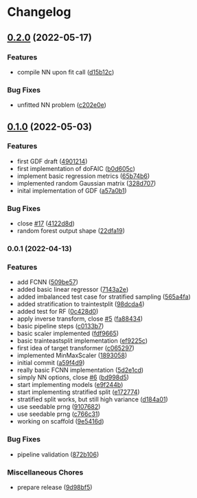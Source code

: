 # Changelog

## [0.2.0](https://github.com/mljs/ml-pipe/compare/v0.1.0...v0.2.0) (2022-05-17)


### Features

* compile NN upon fit call ([d15b12c](https://github.com/mljs/ml-pipe/commit/d15b12cc1d6f7007b335caa7ab8acf30ccf621fb))


### Bug Fixes

* unfitted NN problem ([c202e0e](https://github.com/mljs/ml-pipe/commit/c202e0ecda0a8d729f18b8ca6d02ae0ca172bda7))

## [0.1.0](https://github.com/mljs/ml-pipe/compare/v0.0.1...v0.1.0) (2022-05-03)


### Features

* first GDF draft ([4901214](https://github.com/mljs/ml-pipe/commit/490121425189d3c13880b12b92cad965926f0f22))
* first implementation of doFAIC ([b0d605c](https://github.com/mljs/ml-pipe/commit/b0d605c577bbc7047f513610268daea3d41ba82b))
* implement basic regression metrics ([65b74b6](https://github.com/mljs/ml-pipe/commit/65b74b6e57d426ae5d3fdf9516845f404eb15d4c))
* implemented random Gaussian matrix ([328d707](https://github.com/mljs/ml-pipe/commit/328d707e8fb304e29503bbaef1f60d7e629cb757))
* inital implementation of GDF ([a57a0b1](https://github.com/mljs/ml-pipe/commit/a57a0b1b7fafbd4d310eebc41a47ab9e0081ae26))


### Bug Fixes

* close [#17](https://github.com/mljs/ml-pipe/issues/17) ([4122d8d](https://github.com/mljs/ml-pipe/commit/4122d8d62a31fb3ad3462e479e0f40787c968353))
* random forest output shape ([22dfa19](https://github.com/mljs/ml-pipe/commit/22dfa19ae39aa1de3e6fcfdb292223c86987f0d6))

### 0.0.1 (2022-04-13)


### Features

* add FCNN ([509be57](https://github.com/mljs/ml-pipe/commit/509be57626a3d0698281f886be85ec4ccdcbfeda))
* added basic linear regressor ([7143a2e](https://github.com/mljs/ml-pipe/commit/7143a2e85b337aa063034dd6ce895a0648e798ee))
* added imbalanced test case for stratified sampling ([565a4fa](https://github.com/mljs/ml-pipe/commit/565a4fa64a28ffcde7917079f1212e5cdb239753))
* added stratification to traintestplit ([98dcda4](https://github.com/mljs/ml-pipe/commit/98dcda4429b26841f0278ce48e6e6d74d06a47b5))
* added test for RF ([0c428d0](https://github.com/mljs/ml-pipe/commit/0c428d0baa1d469a490aa7aea37a5b9b35f98a88))
* apply inverse transform, close [#5](https://github.com/mljs/ml-pipe/issues/5) ([fa88434](https://github.com/mljs/ml-pipe/commit/fa88434ef8771603aa96bb91f3983bc6604bc359))
* basic pipeline steps ([c0133b7](https://github.com/mljs/ml-pipe/commit/c0133b7ed5bd4f3f793394bacccdde2eab0be8ad))
* basic scaler implemented ([fdf9665](https://github.com/mljs/ml-pipe/commit/fdf96652548bdfead7d9cc32f4ffe0f0b06f7559))
* basic trainteastsplit implementation ([ef9225c](https://github.com/mljs/ml-pipe/commit/ef9225c2f238f5012d8d7ac05ecf1638b8c7883d))
* first idea of target transformer ([c065297](https://github.com/mljs/ml-pipe/commit/c065297c5a2755300ff2deddc7bf9e6e109db580))
* implemented MinMaxScaler ([1893058](https://github.com/mljs/ml-pipe/commit/189305832c878c849761b9897d50db917dc22e61))
* initial commit ([a59f4d9](https://github.com/mljs/ml-pipe/commit/a59f4d95f04fcf73c896c523bc30ef543d257c8f))
* really basic FCNN implementation ([5d2e1cd](https://github.com/mljs/ml-pipe/commit/5d2e1cdbd349878bd40a8f75fc99cc176d1306e7))
* simply NN options, close [#6](https://github.com/mljs/ml-pipe/issues/6) ([bd998d5](https://github.com/mljs/ml-pipe/commit/bd998d53d2bf3db435ec002e3216d4cc9fc511cb))
* start implementing models ([e9f244b](https://github.com/mljs/ml-pipe/commit/e9f244b02ad64e091fd7f33d982a9f12352de9cf))
* start implementing stratified split ([e172774](https://github.com/mljs/ml-pipe/commit/e172774070cb8473b52bc84056e762e76afe546f))
* stratified split works, but still high variance ([d184a01](https://github.com/mljs/ml-pipe/commit/d184a01fb356360a5dc4e8ca4b4f3fb4b9e42d69))
* use seedable prng ([9107682](https://github.com/mljs/ml-pipe/commit/91076822c6144ec7a49351521e17a8a9586b20de))
* use seedable prng ([c766c31](https://github.com/mljs/ml-pipe/commit/c766c3175aaa50fce36c7c72251a4b2bb53ed3c3))
* working on scaffold ([9e5416d](https://github.com/mljs/ml-pipe/commit/9e5416db8e7d1519fabbd43bbc3f5de64b90811a))


### Bug Fixes

* pipeline validation ([872b106](https://github.com/mljs/ml-pipe/commit/872b106448f3f247d247ca8659841892c978d127))


### Miscellaneous Chores

* prepare release ([9d98bf5](https://github.com/mljs/ml-pipe/commit/9d98bf594f81ea6c71bfc9d733cce88ff11513d5))
